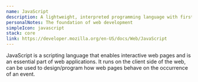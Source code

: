 ```yaml
---
name: JavaScript
description: A lightweight, interpreted programming language with first-class functions
personalNotes: The foundation of web development
simpleIcon: javascript
stack: core
link: https://developer.mozilla.org/en-US/docs/Web/JavaScript
---
```


JavaScript is a scripting language that enables interactive web pages and is an essential part of web applications. It runs on the client side of the web, can be used to design/program how web pages behave on the occurrence of an event.
